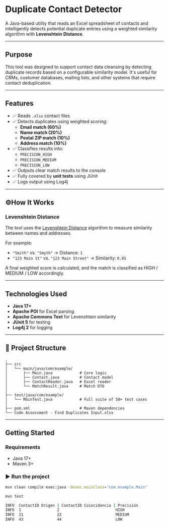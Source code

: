 # Duplicate Contact Detector

A Java-based utility that reads an Excel spreadsheet of contacts and intelligently detects potential duplicate entries using a weighted similarity algorithm with **Levenshtein Distance**.

---

## Purpose

This tool was designed to support contact data cleansing by detecting duplicate records based on a configurable similarity model. It's useful for CRMs, customer databases, mailing lists, and other systems that require contact deduplication.

---

## Features

- ✅ Reads `.xlsx` contact files
- ✅ Detects duplicates using weighted scoring:
  - **Email match (60%)**
  - **Name match (20%)**
  - **Postal ZIP match (10%)**
  - **Address match (10%)**
- ✅ Classifies results into:
  - `PRECISION_HIGH`
  - `PRECISION_MEDIUM`
  - `PRECISION_LOW`
- ✅ Outputs clear match results to the console
- ✅ Fully covered by **unit tests** using JUnit
- ✅ Logs output using Log4j

---

## ⚙How It Works

### Levenshtein Distance

The tool uses the [Levenshtein Distance](https://en.wikipedia.org/wiki/Levenshtein_distance) algorithm to measure similarity between names and addresses.

For example:
- `"Smith"` vs. `"Smyth"` → Distance: `1`
- `"123 Main St"` vs. `"123 Main Street"` → Similarity: `0.85`

A final weighted score is calculated, and the match is classified as HIGH / MEDIUM / LOW accordingly.

---

## Technologies Used

- **Java 17+**
- **Apache POI** for Excel parsing
- **Apache Commons Text** for Levenshtein similarity
- **JUnit 5** for testing
- **Log4j 2** for logging

---

## 📁 Project Structure

```
.
├── src
│   └── main/java/com/example/
│       ├── Main.java            # Core logic
│       ├── Contact.java         # Contact model
│       ├── ContactReader.java   # Excel reader
│       └── MatchResult.java     # Match DTO
│
├── test/java/com/example/
│   └── MainTest.java            # Full suite of 50+ test cases
│
├── pom.xml                      # Maven dependencies
└── Code Assessment - Find Duplicates Input.xlsx
```
---

## Getting Started

### Requirements
- Java 17+
- Maven 3+

### ▶ Run the project

```bash
mvn clean compile exec:java -Dexec.mainClass="com.example.Main"

mvn test

INFO  ContactID Origen | ContactID Coincidencia | Precisión
INFO  1                2                         HIGH
INFO  21               22                        MEDIUM
INFO  43               44                        LOW
